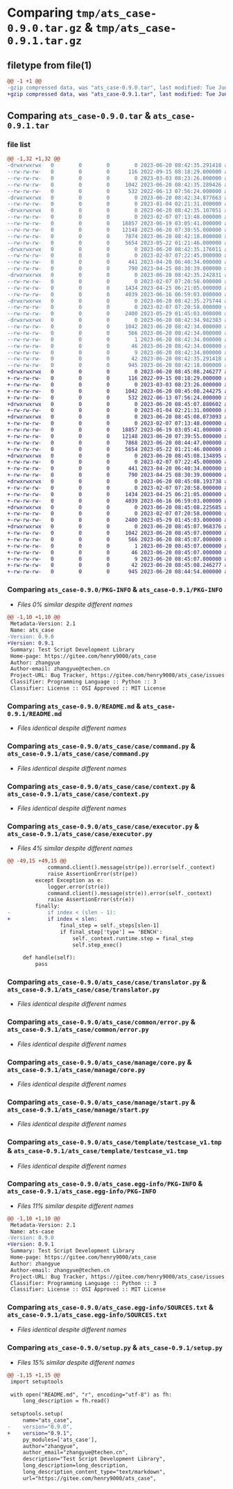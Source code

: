 # Comparing `tmp/ats_case-0.9.0.tar.gz` & `tmp/ats_case-0.9.1.tar.gz`

## filetype from file(1)

```diff
@@ -1 +1 @@
-gzip compressed data, was "ats_case-0.9.0.tar", last modified: Tue Jun 20 08:42:35 2023, max compression
+gzip compressed data, was "ats_case-0.9.1.tar", last modified: Tue Jun 20 08:45:08 2023, max compression
```

## Comparing `ats_case-0.9.0.tar` & `ats_case-0.9.1.tar`

### file list

```diff
@@ -1,32 +1,32 @@
-drwxrwxrwx   0        0        0        0 2023-06-20 08:42:35.291418 ats_case-0.9.0/
--rw-rw-rw-   0        0        0      116 2022-09-15 08:18:29.000000 ats_case-0.9.0/LICENSE
--rw-rw-rw-   0        0        0        0 2023-03-03 08:23:26.000000 ats_case-0.9.0/MANIFEST.in
--rw-rw-rw-   0        0        0     1042 2023-06-20 08:42:35.289426 ats_case-0.9.0/PKG-INFO
--rw-rw-rw-   0        0        0      532 2022-06-13 07:56:24.000000 ats_case-0.9.0/README.md
-drwxrwxrwx   0        0        0        0 2023-06-20 08:42:34.877663 ats_case-0.9.0/ats_case/
--rw-rw-rw-   0        0        0        0 2023-01-04 02:21:31.000000 ats_case-0.9.0/ats_case/__init__.py
-drwxrwxrwx   0        0        0        0 2023-06-20 08:42:35.107051 ats_case-0.9.0/ats_case/case/
--rw-rw-rw-   0        0        0        0 2023-02-07 07:13:48.000000 ats_case-0.9.0/ats_case/case/__init__.py
--rw-rw-rw-   0        0        0    18857 2023-06-19 03:05:41.000000 ats_case-0.9.0/ats_case/case/command.py
--rw-rw-rw-   0        0        0    12148 2023-06-20 07:39:55.000000 ats_case-0.9.0/ats_case/case/context.py
--rw-rw-rw-   0        0        0     7874 2023-06-20 08:42:18.000000 ats_case-0.9.0/ats_case/case/executor.py
--rw-rw-rw-   0        0        0     5654 2023-05-22 01:21:46.000000 ats_case-0.9.0/ats_case/case/translator.py
-drwxrwxrwx   0        0        0        0 2023-06-20 08:42:35.176011 ats_case-0.9.0/ats_case/common/
--rw-rw-rw-   0        0        0        0 2023-02-07 07:22:45.000000 ats_case-0.9.0/ats_case/common/__init__.py
--rw-rw-rw-   0        0        0      441 2023-04-20 06:40:34.000000 ats_case-0.9.0/ats_case/common/enum.py
--rw-rw-rw-   0        0        0      790 2023-04-25 08:30:39.000000 ats_case-0.9.0/ats_case/common/error.py
-drwxrwxrwx   0        0        0        0 2023-06-20 08:42:35.242831 ats_case-0.9.0/ats_case/manage/
--rw-rw-rw-   0        0        0        0 2023-02-07 07:20:58.000000 ats_case-0.9.0/ats_case/manage/__init__.py
--rw-rw-rw-   0        0        0     1434 2023-04-25 06:21:05.000000 ats_case-0.9.0/ats_case/manage/core.py
--rw-rw-rw-   0        0        0     4039 2023-06-16 06:59:03.000000 ats_case-0.9.0/ats_case/manage/start.py
-drwxrwxrwx   0        0        0        0 2023-06-20 08:42:35.275744 ats_case-0.9.0/ats_case/template/
--rw-rw-rw-   0        0        0        0 2023-02-07 07:20:58.000000 ats_case-0.9.0/ats_case/template/__init__.py
--rw-rw-rw-   0        0        0     2400 2023-05-29 01:45:03.000000 ats_case-0.9.0/ats_case/template/testcase_v1.tmp
-drwxrwxrwx   0        0        0        0 2023-06-20 08:42:34.982383 ats_case-0.9.0/ats_case.egg-info/
--rw-rw-rw-   0        0        0     1042 2023-06-20 08:42:34.000000 ats_case-0.9.0/ats_case.egg-info/PKG-INFO
--rw-rw-rw-   0        0        0      566 2023-06-20 08:42:34.000000 ats_case-0.9.0/ats_case.egg-info/SOURCES.txt
--rw-rw-rw-   0        0        0        1 2023-06-20 08:42:34.000000 ats_case-0.9.0/ats_case.egg-info/dependency_links.txt
--rw-rw-rw-   0        0        0       46 2023-06-20 08:42:34.000000 ats_case-0.9.0/ats_case.egg-info/requires.txt
--rw-rw-rw-   0        0        0        9 2023-06-20 08:42:34.000000 ats_case-0.9.0/ats_case.egg-info/top_level.txt
--rw-rw-rw-   0        0        0       42 2023-06-20 08:42:35.291418 ats_case-0.9.0/setup.cfg
--rw-rw-rw-   0        0        0      945 2023-06-20 08:42:18.000000 ats_case-0.9.0/setup.py
+drwxrwxrwx   0        0        0        0 2023-06-20 08:45:08.246277 ats_case-0.9.1/
+-rw-rw-rw-   0        0        0      116 2022-09-15 08:18:29.000000 ats_case-0.9.1/LICENSE
+-rw-rw-rw-   0        0        0        0 2023-03-03 08:23:26.000000 ats_case-0.9.1/MANIFEST.in
+-rw-rw-rw-   0        0        0     1042 2023-06-20 08:45:08.244275 ats_case-0.9.1/PKG-INFO
+-rw-rw-rw-   0        0        0      532 2022-06-13 07:56:24.000000 ats_case-0.9.1/README.md
+drwxrwxrwx   0        0        0        0 2023-06-20 08:45:07.880602 ats_case-0.9.1/ats_case/
+-rw-rw-rw-   0        0        0        0 2023-01-04 02:21:31.000000 ats_case-0.9.1/ats_case/__init__.py
+drwxrwxrwx   0        0        0        0 2023-06-20 08:45:08.073093 ats_case-0.9.1/ats_case/case/
+-rw-rw-rw-   0        0        0        0 2023-02-07 07:13:48.000000 ats_case-0.9.1/ats_case/case/__init__.py
+-rw-rw-rw-   0        0        0    18857 2023-06-19 03:05:41.000000 ats_case-0.9.1/ats_case/case/command.py
+-rw-rw-rw-   0        0        0    12148 2023-06-20 07:39:55.000000 ats_case-0.9.1/ats_case/case/context.py
+-rw-rw-rw-   0        0        0     7868 2023-06-20 08:44:47.000000 ats_case-0.9.1/ats_case/case/executor.py
+-rw-rw-rw-   0        0        0     5654 2023-05-22 01:21:46.000000 ats_case-0.9.1/ats_case/case/translator.py
+drwxrwxrwx   0        0        0        0 2023-06-20 08:45:08.134895 ats_case-0.9.1/ats_case/common/
+-rw-rw-rw-   0        0        0        0 2023-02-07 07:22:45.000000 ats_case-0.9.1/ats_case/common/__init__.py
+-rw-rw-rw-   0        0        0      441 2023-04-20 06:40:34.000000 ats_case-0.9.1/ats_case/common/enum.py
+-rw-rw-rw-   0        0        0      790 2023-04-25 08:30:39.000000 ats_case-0.9.1/ats_case/common/error.py
+drwxrwxrwx   0        0        0        0 2023-06-20 08:45:08.193738 ats_case-0.9.1/ats_case/manage/
+-rw-rw-rw-   0        0        0        0 2023-02-07 07:20:58.000000 ats_case-0.9.1/ats_case/manage/__init__.py
+-rw-rw-rw-   0        0        0     1434 2023-04-25 06:21:05.000000 ats_case-0.9.1/ats_case/manage/core.py
+-rw-rw-rw-   0        0        0     4039 2023-06-16 06:59:03.000000 ats_case-0.9.1/ats_case/manage/start.py
+drwxrwxrwx   0        0        0        0 2023-06-20 08:45:08.225685 ats_case-0.9.1/ats_case/template/
+-rw-rw-rw-   0        0        0        0 2023-02-07 07:20:58.000000 ats_case-0.9.1/ats_case/template/__init__.py
+-rw-rw-rw-   0        0        0     2400 2023-05-29 01:45:03.000000 ats_case-0.9.1/ats_case/template/testcase_v1.tmp
+drwxrwxrwx   0        0        0        0 2023-06-20 08:45:07.968376 ats_case-0.9.1/ats_case.egg-info/
+-rw-rw-rw-   0        0        0     1042 2023-06-20 08:45:07.000000 ats_case-0.9.1/ats_case.egg-info/PKG-INFO
+-rw-rw-rw-   0        0        0      566 2023-06-20 08:45:07.000000 ats_case-0.9.1/ats_case.egg-info/SOURCES.txt
+-rw-rw-rw-   0        0        0        1 2023-06-20 08:45:07.000000 ats_case-0.9.1/ats_case.egg-info/dependency_links.txt
+-rw-rw-rw-   0        0        0       46 2023-06-20 08:45:07.000000 ats_case-0.9.1/ats_case.egg-info/requires.txt
+-rw-rw-rw-   0        0        0        9 2023-06-20 08:45:07.000000 ats_case-0.9.1/ats_case.egg-info/top_level.txt
+-rw-rw-rw-   0        0        0       42 2023-06-20 08:45:08.246277 ats_case-0.9.1/setup.cfg
+-rw-rw-rw-   0        0        0      945 2023-06-20 08:44:54.000000 ats_case-0.9.1/setup.py
```

### Comparing `ats_case-0.9.0/PKG-INFO` & `ats_case-0.9.1/PKG-INFO`

 * *Files 0% similar despite different names*

```diff
@@ -1,10 +1,10 @@
 Metadata-Version: 2.1
 Name: ats_case
-Version: 0.9.0
+Version: 0.9.1
 Summary: Test Script Development Library
 Home-page: https://gitee.com/henry9000/ats_case
 Author: zhangyue
 Author-email: zhangyue@techen.cn
 Project-URL: Bug Tracker, https://gitee.com/henry9000/ats_case/issues
 Classifier: Programming Language :: Python :: 3
 Classifier: License :: OSI Approved :: MIT License
```

### Comparing `ats_case-0.9.0/README.md` & `ats_case-0.9.1/README.md`

 * *Files identical despite different names*

### Comparing `ats_case-0.9.0/ats_case/case/command.py` & `ats_case-0.9.1/ats_case/case/command.py`

 * *Files identical despite different names*

### Comparing `ats_case-0.9.0/ats_case/case/context.py` & `ats_case-0.9.1/ats_case/case/context.py`

 * *Files identical despite different names*

### Comparing `ats_case-0.9.0/ats_case/case/executor.py` & `ats_case-0.9.1/ats_case/case/executor.py`

 * *Files 4% similar despite different names*

```diff
@@ -49,15 +49,15 @@
             command.client().message(str(pe)).error(self._context)
             raise AssertionError(str(pe))
         except Exception as e:
             logger.error(str(e))
             command.client().message(str(e)).error(self._context)
             raise AssertionError(str(e))
         finally:
-            if index < (slen - 1):
+            if index < slen:
                 final_step = self._steps[slen-1]
                 if final_step['type'] == 'BENCH':
                     self._context.runtime.step = final_step
                     self.step_exec()
 
     def handle(self):
         pass
```

### Comparing `ats_case-0.9.0/ats_case/case/translator.py` & `ats_case-0.9.1/ats_case/case/translator.py`

 * *Files identical despite different names*

### Comparing `ats_case-0.9.0/ats_case/common/error.py` & `ats_case-0.9.1/ats_case/common/error.py`

 * *Files identical despite different names*

### Comparing `ats_case-0.9.0/ats_case/manage/core.py` & `ats_case-0.9.1/ats_case/manage/core.py`

 * *Files identical despite different names*

### Comparing `ats_case-0.9.0/ats_case/manage/start.py` & `ats_case-0.9.1/ats_case/manage/start.py`

 * *Files identical despite different names*

### Comparing `ats_case-0.9.0/ats_case/template/testcase_v1.tmp` & `ats_case-0.9.1/ats_case/template/testcase_v1.tmp`

 * *Files identical despite different names*

### Comparing `ats_case-0.9.0/ats_case.egg-info/PKG-INFO` & `ats_case-0.9.1/ats_case.egg-info/PKG-INFO`

 * *Files 11% similar despite different names*

```diff
@@ -1,10 +1,10 @@
 Metadata-Version: 2.1
 Name: ats-case
-Version: 0.9.0
+Version: 0.9.1
 Summary: Test Script Development Library
 Home-page: https://gitee.com/henry9000/ats_case
 Author: zhangyue
 Author-email: zhangyue@techen.cn
 Project-URL: Bug Tracker, https://gitee.com/henry9000/ats_case/issues
 Classifier: Programming Language :: Python :: 3
 Classifier: License :: OSI Approved :: MIT License
```

### Comparing `ats_case-0.9.0/ats_case.egg-info/SOURCES.txt` & `ats_case-0.9.1/ats_case.egg-info/SOURCES.txt`

 * *Files identical despite different names*

### Comparing `ats_case-0.9.0/setup.py` & `ats_case-0.9.1/setup.py`

 * *Files 15% similar despite different names*

```diff
@@ -1,15 +1,15 @@
 import setuptools
 
 with open("README.md", "r", encoding="utf-8") as fh:
     long_description = fh.read()
 
 setuptools.setup(
     name="ats_case",
-    version="0.9.0",
+    version="0.9.1",
     py_modules=['ats_case'],
     author="zhangyue",
     author_email="zhangyue@techen.cn",
     description="Test Script Development Library",
     long_description=long_description,
     long_description_content_type="text/markdown",
     url="https://gitee.com/henry9000/ats_case",
```

